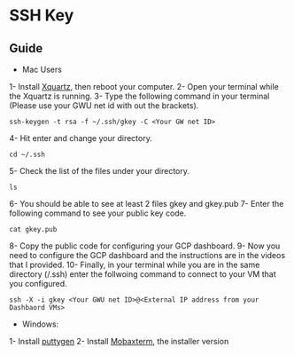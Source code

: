 # SSH Key

## Guide

* Mac Users

1- Install [Xquartz](https://www.xquartz.org/), then reboot your computer.
2- Open your terminal while the Xquartz is running.
3- Type the following command in your terminal (Please use your GWU net id with out the brackets).
```
ssh-keygen -t rsa -f ~/.ssh/gkey -C <Your GW net ID> 
```
4- Hit enter and change your directory.
```
cd ~/.ssh
```
5- Check the list of the files under your directory.
```
ls
```
6- You should be able to see at least 2 files gkey and gkey.pub
7- Enter the following command to see your public key code.
```
cat gkey.pub
```
8- Copy the public code for configuring your GCP dashboard.
9- Now you need to configure the GCP dashboard and the instructions are in the videos that I provided.
10- Finally, in your terminal while you are in the same directory (/.ssh) enter the follwoing command to connect to your VM that you configured.
```
ssh -X -i gkey <Your GWU net ID>@<External IP address from your Dashbaord VMs>
```
* Windows:

1- Install [puttygen](https://www.chiark.greenend.org.uk/~sgtatham/putty/latest.html)
2- Install [Mobaxterm](https://mobaxterm.mobatek.net/download-home-edition.html), the installer version